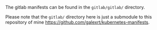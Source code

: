 The gitlab manifests can be found in the `gitlab/gitlab/` directory.

Please note that the `gitlab/` directory here is just a submodule to this repository of mine https://github.com/galexrt/kubernetes-manifests.
